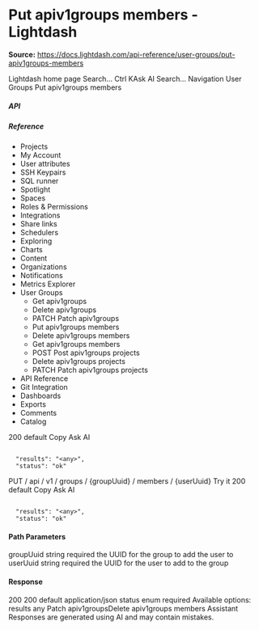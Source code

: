 # Put apiv1groups members - Lightdash

**Source:** https://docs.lightdash.com/api-reference/user-groups/put-apiv1groups-members

Lightdash home page
Search...
Ctrl KAsk AI
Search...
Navigation
User Groups
Put apiv1groups members
##### API


##### Reference
  * Projects
  * My Account
  * User attributes
  * SSH Keypairs
  * SQL runner
  * Spotlight
  * Spaces
  * Roles & Permissions
  * Integrations
  * Share links
  * Schedulers
  * Exploring
  * Charts
  * Content
  * Organizations
  * Notifications
  * Metrics Explorer
  * User Groups
    * Get apiv1groups
    * Delete apiv1groups
    * PATCH
Patch apiv1groups
    * Put apiv1groups members
    * Delete apiv1groups members
    * Get apiv1groups members
    * POST
Post apiv1groups projects
    * Delete apiv1groups projects
    * PATCH
Patch apiv1groups projects
  * API Reference
  * Git Integration
  * Dashboards
  * Exports
  * Comments
  * Catalog


200
default
Copy
Ask AI
```

  "results": "<any>",
  "status": "ok"

```

PUT
/
api
/
v1
/
groups
/
{groupUuid}
/
members
/
{userUuid}
Try it
200
default
Copy
Ask AI
```

  "results": "<any>",
  "status": "ok"

```

#### Path Parameters
groupUuid
string
required
the UUID for the group to add the user to
userUuid
string
required
the UUID for the user to add to the group
#### Response
200
200 default
application/json
status
enum<string>
required
Available options: 
results
any
Patch apiv1groupsDelete apiv1groups members
Assistant
Responses are generated using AI and may contain mistakes.


